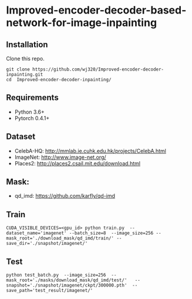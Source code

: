# Improved-encoder-decoder-based-network-for-image-inpainting

## Installation
Clone this repo.
```
git clone https://github.com/wj320/Improved-encoder-decoder-inpainting.git
cd  Improved-encoder-decoder-inpainting/
```

## Requirements
* Python 3.6+
* Pytorch 0.4.1+

## Dataset
* CelebA-HQ: http://mmlab.ie.cuhk.edu.hk/projects/CelebA.html
* ImageNet: http://www.image-net.org/
* Places2: http://places2.csail.mit.edu/download.html

## Mask:
* qd_imd: https://github.com/karfly/qd-imd

## Train
```
CUDA_VISIBLE_DEVICES=<gpu_id> python train.py  --dataset_name='imagenet' --batch_size=8  --image_size=256 --mask_root='./download_mask/qd_imd/train/' --save_dir='./snapshot/imagenet/'
```

## Test
```
python test_batch.py  --image_size=256  --mask_root='./masks/download_mask/qd_imd/test/'   --snapshot='./snapshot/imagenet/ckpt/300000.pth'  --save_path='test_result/imagenet/'
```
